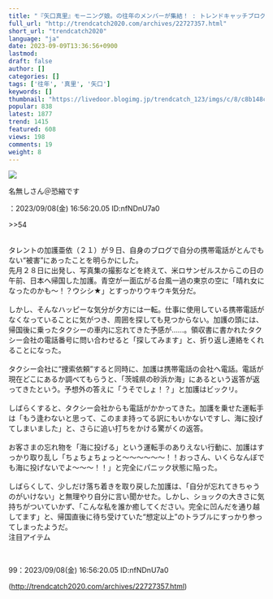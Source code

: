 ```yaml
---
title: "『矢口真里』モーニング娘。の往年のメンバーが集結！ : トレンドキャッチブログ"
full_url: "http://trendcatch2020.com/archives/22727357.html"
short_url: "trendcatch2020"
language: "ja"
date: 2023-09-09T13:36:56+0900
lastmod: 
draft: false
author: []
categories: []
tags: ['往年', '真里', '矢口']
keywords: []
thumbnail: "https://livedoor.blogimg.jp/trendcatch_123/imgs/c/8/c8b148cc.jpg"
popular: 838
latest: 1877
trend: 1415
featured: 608
views: 198
comments: 19
weight: 8
---
```


![](https://livedoor.blogimg.jp/trendcatch_123/imgs/c/8/c8b148cc.jpg)

<div><p id='resuname99'>名無しさん＠恐縮です </p>：2023/09/08(金) 16:56:20.05 ID:nfNDnU7a0<p id='surebody99' class='surebody_nfNDnU7a0' name='surebodymain'><p>>>54</p> <br> タレントの加護亜依（２１）が９日、自身のブログで自分の携帯電話がとんでもない“被害”にあったことを明らかにした。 <br> 先月２８日に出発し、写真集の撮影などを終えて、米ロサンゼルスからこの日の午前、日本へ帰国した加護。青空が一面広がる台風一過の東京の空に「晴れ女になったのかも～！？ウシシ★」とすっかりウキウキ気分だ。 <br> <br> しかし、そんなハッピーな気分が夕方には一転。仕事に使用している携帯電話がなくなっていることに気がつき、周囲を探しても見つからない。加護の頭には、帰国後に乗ったタクシーの車内に忘れてきた予感が……。領収書に書かれたタクシー会社の電話番号に問い合わせると「探してみます」と、折り返し連絡をくれることになった。 <br> <br> タクシー会社に“捜索依頼”すると同時に、加護は携帯電話の会社へ電話。電話が現在どこにあるか調べてもらうと、「茨城県の砂浜か海」にあるという返答が返ってきたという。予想外の答えに「うそでしょ！？」と加護はビックリ。 <br> <br> しばらくすると、タクシー会社からも電話がかかってきた。加護を乗せた運転手は「もう逢わないと思って、このまま持ってる訳にもいかないですし、海に投げてしまいました」と、さらに追い打ちをかける驚がくの返答。 <br> <br> お客さまの忘れ物を「海に投げる」という運転手のありえない行動に、加護はすっかり取り乱し「ちょちょちょっと～～～～～～！！おっさん、いくらなんぼでも海に投げないでよ～～～！！」と完全にパニック状態に陥った。 <br> <br> しばらくして、少しだけ落ち着きを取り戻した加護は、「自分が忘れてきちゃうのがいけない」と無理やり自分に言い聞かせた。しかし、ショックの大きさに気持ちがついていかず、「こんな私を誰か癒してください。完全に凹んだを通り越してます」と、帰国直後に待ち受けていた“想定以上”のトラブルにすっかり参ってしまったようだ。 <br> 注目アイテム </p><br><p>99：2023/09/08(金) 16:56:20.05 ID:nfNDnU7a0</p></div>

(http://trendcatch2020.com/archives/22727357.html)
